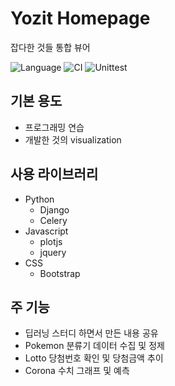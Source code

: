 Yozit Homepage
==============

잡다한 것들 통합 뷰어

![Language](https://img.shields.io/github/languages/count/paryoja/dashboard)
![CI](https://github.com/paryoja/dashboard/workflows/CI/badge.svg?branch=master)
![Unittest](https://github.com/paryoja/dashboard/workflows/Unittest/badge.svg)

## 기본 용도
* 프로그래밍 연습
* 개발한 것의 visualization

## 사용 라이브러리
* Python
  * Django
  * Celery
* Javascript
  * plotjs
  * jquery
* CSS
  * Bootstrap
  
## 주 기능
* 딥러닝 스터디 하면서 만든 내용 공유
* Pokemon 분류기 데이터 수집 및 정제
* Lotto 당첨번호 확인 및 당첨금액 추이
* Corona 수치 그래프 및 예측
